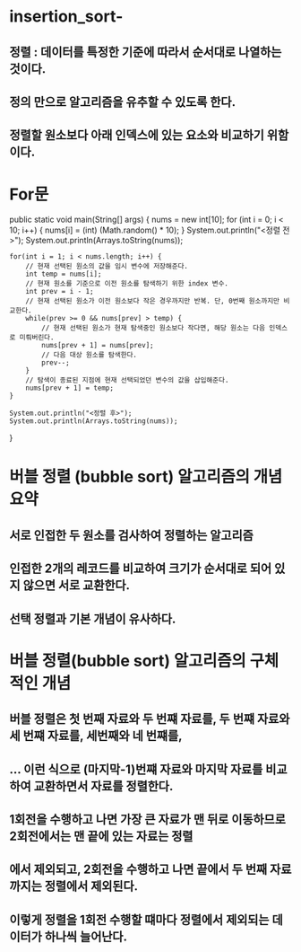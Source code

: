 # insertion_sort-
## 정렬 : 데이터를 특정한 기준에 따라서 순서대로 나열하는 것이다.
## 정의 만으로 알고리즘을 유추할 수 있도록 한다.
## 정렬할 원소보다 아래 인덱스에 있는 요소와 비교하기 위함이다.

# For문
public static void main(String[] args) {
	nums = new int[10];
	for (int i = 0; i < 10; i++) {
		nums[i] = (int) (Math.random() * 10);
	}
	System.out.println("<정렬 전>");
	System.out.println(Arrays.toString(nums));
	
	for(int i = 1; i < nums.length; i++) {
		// 현재 선택된 원소의 값을 임시 변수에 저장해준다.
		int temp = nums[i];
		// 현재 원소를 기준으로 이전 원소를 탐색하기 위한 index 변수.
		int prev = i - 1;
		// 현재 선택된 원소가 이전 원소보다 작은 경우까지만 반복. 단, 0번째 원소까지만 비교한다.
		while(prev >= 0 && nums[prev] > temp) {
			// 현재 선택된 원소가 현재 탐색중인 원소보다 작다면, 해당 원소는 다음 인덱스로 미뤄버린다.
			nums[prev + 1] = nums[prev];
			// 다음 대상 원소를 탐색한다.
			prev--;
		}
		// 탐색이 종료된 지점에 현재 선택되었던 변수의 값을 삽입해준다.
		nums[prev + 1] = temp;
	}
	
	System.out.println("<정렬 후>");
	System.out.println(Arrays.toString(nums));
}


# 버블 정렬 (bubble sort) 알고리즘의 개념 요약

## 서로 인접한 두 원소를 검사하여 정렬하는 알고리즘
## 인접한 2개의 레코드를 비교하여 크기가 순서대로 되어 있지 않으면 서로 교환한다.
## 선택 정렬과 기본 개념이 유사하다.


# 버블 정렬(bubble sort) 알고리즘의 구체적인 개념
## 버블 정렬은 첫 번째 자료와 두 번쨰 자료를, 두 번쨰 자료와 세 번쨰 자료를, 세번째와 네 번쨰를,
## ... 이런 식으로 (마지막-1)번쨰 자료와 마지막 자료를 비교하여 교환하면서 자료를 정렬한다.
## 1회전을 수행하고 나면 가장 큰 자료가 맨 뒤로 이동하므로 2회전에서는 맨 끝에 있는 자료는 정렬
## 에서 제외되고, 2회전을 수행하고 나면 끝에서 두 번째 자료까지는 정렬에서 제외된다.
## 이렇게 정렬을 1회전 수행할 떄마다 정렬에서 제외되는 데이터가 하나씩 늘어난다.
